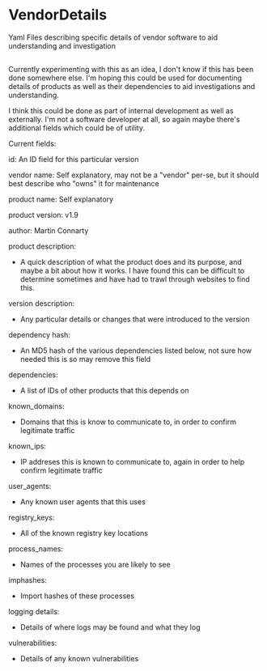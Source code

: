 # VendorDetails
Yaml Files describing specific details of vendor software to aid understanding and investigation

##
Currently experimenting with this as an idea, I don't know if this has been done somewhere else. I'm hoping this could be used for documenting details of products as well as their dependencies to aid investigations and understanding.

I think this could be done as part of internal development as well as externally. I'm not a software developer at all, so again maybe there's additional fields which could be of utility. 

Current fields:

id: An ID field for this particular version

vendor name: Self explanatory, may not be a "vendor" per-se, but it should best describe who "owns" it for maintenance

product name: Self explanatory

product version: v1.9

author: Martin Connarty

product description:
- A quick description of what the product does and its purpose, and maybe a bit about how it works. I have found this can be difficult to determine sometimes and have had to trawl through websites to find this.

version description: 
- Any particular details or changes that were introduced to the version

dependency hash: 
- An MD5 hash of the various dependencies listed below, not sure how needed this is so may remove this field

dependencies: 
  - A list of IDs of other products that this depends on
  
known_domains:
  - Domains that this is know to communicate to, in order to confirm legitimate traffic

known_ips:
  - IP addreses this is known to communicate to, again in order to help confirm legitimate traffic

user_agents:
  - Any known user agents that this uses

registry_keys:
  - All of the known registry key locations

process_names:
  - Names of the processes you are likely to see

imphashes:
  - Import hashes of these processes

logging details:
  - Details of where logs may be found and what they log

vulnerabilities:
  - Details of any known vulnerabilities
